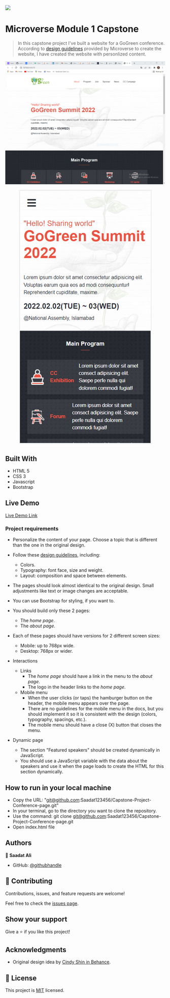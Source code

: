 ![](https://img.shields.io/badge/Microverse-blueviolet)

# Microverse Module 1 Capstone

> In this capstone project I've built a website for a GoGreen conference. According to [design guidelines](https://www.behance.net/gallery/29845175/CC-Global-Summit-2015) provided by Microverse to create the website, I have created the website with personlized content. 

<p align="center">
  <img src="./images/desktop.png" alt="Form" />
</p>

<p align="center">
  <img src="./images/mobile.PNG" alt="Form" />
</p>

## Built With

- HTML 5
- CSS 3
- Javascript
- Bootstrap

## Live Demo

[Live Demo Link](https://saadat123456.github.io/CapstoneProject/)

### Project requirements

- Personalize the content of your page. Choose a topic that is different than the one in the original design.
- Follow these [design guidelines](https://www.behance.net/gallery/29845175/CC-Global-Summit-2015), including:
  - Colors.
  - Typography: font face, size and weight.
  - Layout: composition and space between elements.
- The pages should look almost identical to the original design. Small adjustments like text or image changes are acceptable.
- You can use Bootstrap for styling, if you want to.
- You should build only these 2 pages:
  - The *home page*.
  - The *about page*.
- Each of these pages should have versions for 2 different screen sizes: 
  - Mobile: up to 768px wide.
  - Desktop: 768px or wider.

- Interactions
  - Links
    - The *home page* should have a link in the menu to the *about page*.
    - The logo in the header links to the *home page*.
  - Mobile menu
    - When the user clicks (or taps) the hamburger button on the header, the mobile menu appears over the page.
    - There are no guidelines for the mobile menu in the docs, but you should implement it so it is consistent with the design (colors, typography, spacings, etc.).
    - The mobile menu should have a close (X) button that closes the menu.
- Dynamic page
  - The section "Featured speakers" should be created dynamically in JavaScript.
  - You should use a JavaScript variable with the data about the speakers and use it when the page loads to create the HTML for this section dynamically.


## How to run in your local machine

- Copy the URL: "git@github.com:Saadat123456/Capstone-Project-Conference-page.git"
- In your terminal, go to the directory you want to clone the repository.
- Use the command: git clone git@github.com:Saadat123456/Capstone-Project-Conference-page.git
- Open index.html file
## Authors

👤 **Saadat Ali**

- GitHub: [@githubhandle](https://github.com/Saadat123456)


## 🤝 Contributing

Contributions, issues, and feature requests are welcome!

Feel free to check the [issues page](../../issues/).

## Show your support

Give a ⭐️ if you like this project!

## Acknowledgments

- Original design idea by [Cindy Shin in Behance](https://www.behance.net/adagio07).

## 📝 License

This project is [MIT](./MIT.md) licensed.
